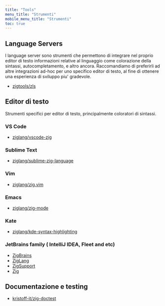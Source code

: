 ```yaml
---
title: "Tools"
menu_title: "Strumenti"
mobile_menu_title: "Strumenti"
toc: true
---
```


## Language Servers
I language server sono strumenti che permettono di integrare nel proprio editor di testo informazioni relative al linguaggio come colorazione della sintassi, autocompletamento, e altro ancora. Raccomandiamo di preferirli ad altre integrazioni ad-hoc per uno specifico editor di testo, al fine di ottenere una esperienza di sviluppo piu' gradevole.

- [zigtools/zls](https://github.com/zigtools/zls)

## Editor di testo
Strumenti specifici per editor di testo, principalmente coloratori di sintassi.

### VS Code
- [ziglang/vscode-zig](https://github.com/ziglang/vscode-zig)

### Sublime Text
- [ziglang/sublime-zig-language](https://github.com/ziglang/sublime-zig-language)

### Vim
- [ziglang/zig.vim](https://github.com/ziglang/zig.vim)

### Emacs
- [ziglang/zig-mode](https://github.com/ziglang/zig-mode)

### Kate
- [ziglang/kde-syntax-highlighting](https://github.com/ziglang/kde-syntax-highlighting)

### JetBrains family ( IntelliJ IDEA, Fleet and etc)
- [ZigBrains](https://plugins.jetbrains.com/plugin/22456-zigbrains)
- [ZigLang](https://plugins.jetbrains.com/plugin/17143-ziglang)
- [ZigSupport](https://plugins.jetbrains.com/plugin/18062-zig-support)
- [Zig](https://plugins.jetbrains.com/plugin/10560-zig)

## Documentazione e testing
- [kristoff-it/zig-doctest](https://github.com/kristoff-it/zig-doctest)

